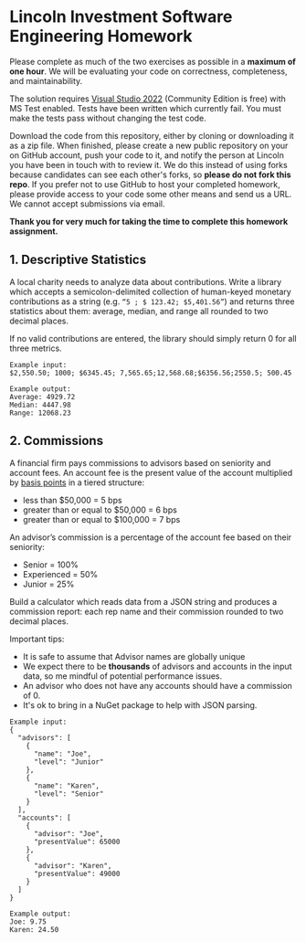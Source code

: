 # Lincoln Investment Software Engineering Homework

Please complete as much of the two exercises as possible in a **maximum of one hour**.  We will be evaluating your code on correctness, completeness, and maintainability.  

The solution requires [Visual Studio 2022](https://www.visualstudio.com/downloads/) (Community Edition is free) with MS Test enabled.  Tests have been written which currently fail.  You must make the tests pass without changing the test code.

Download the code from this repository, either by cloning or downloading it as a zip file.  When finished, please create a new public repository on your on GitHub account, push your code to it, and notify the person at Lincoln you have been in touch with to review it.  We do this instead of using forks because candidates can see each other's forks, so **please do not fork this repo**.  If you prefer not to use GitHub to host your completed homework, please provide access to your code some other means and send us a URL.  We cannot accept submissions via email.

**Thank you for very much for taking the time to complete this homework assignment.** 

## 1. Descriptive Statistics

 A local charity needs to analyze data about contributions. Write a library  which accepts a semicolon-delimited collection of human-keyed monetary contributions as a string (e.g. `“5 ; $ 123.42; $5,401.56”`) and returns three statistics about them: average, median, and range all rounded to two decimal places.

If no valid contributions are entered, the library should simply return 0 for all three metrics.

```
Example input:
$2,550.50; 1000; $6345.45; 7,565.65;12,568.68;$6356.56;2550.5; 500.45

Example output:
Average: 4929.72
Median: 4447.98
Range: 12068.23
```

## 2. Commissions
A financial firm pays commissions to advisors based on seniority and account fees. An account fee is the present value of the account multiplied by [basis points](http://www.investopedia.com/terms/b/basispoint.asp) in a tiered structure:

* less than $50,000 = 5 bps
* greater than or equal to $50,000 = 6 bps
* greater than or equal to $100,000 = 7 bps

An advisor’s commission is a percentage of the account fee based on their seniority:

* Senior = 100%
* Experienced = 50%
* Junior = 25%

Build a calculator which reads data from a JSON string and produces a commission report: each rep name and their commission rounded to two decimal places. 

Important tips:
* It is safe to assume that Advisor names are globally unique
* We expect there to be **thousands** of advisors and accounts in the input data, so me mindful of potential performance issues.
* An advisor who does not have any accounts should have a commission of 0.
* It's ok to bring in a NuGet package to help with JSON parsing.

```
Example input:
{
  "advisors": [
    {
      "name": "Joe",
      "level": "Junior"
    },
    {
      "name": "Karen",
      "level": "Senior"
    }
  ],
  "accounts": [
    {
      "advisor": "Joe",
      "presentValue": 65000
    },
    {
      "advisor": "Karen",
      "presentValue": 49000
    }
  ]
}

Example output:
Joe: 9.75
Karen: 24.50
```
